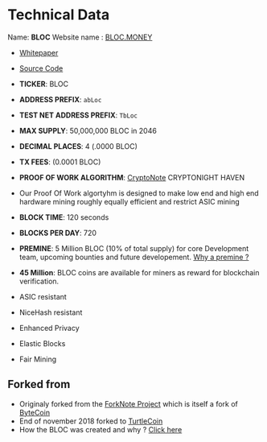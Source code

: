# **Technical Data**

Name: **BLOC**
Website name : [BLOC.MONEY](https://bloc.money)

* [Whitepaper](https://bloc.money/files/whitepaper/bloc-white-paper.pdf)
* [Source Code](https://github.com/furiousteam/BLOC)
* **TICKER**: BLOC
* **ADDRESS PREFIX**: `abLoc`
* **TEST NET ADDRESS PREFIX**: `TbLoc`
* **MAX SUPPLY**: 50,000,000 BLOC in 2046
* **DECIMAL PLACES**: 4 (.0000 BLOC)
* **TX FEES**: (0.0001 BLOC)
* **PROOF OF WORK ALGORITHM**: [CryptoNote](https://cryptonote.org) CRYPTONIGHT HAVEN
* Our Proof Of Work algortyhm is designed to make low end and high end hardware mining roughly equally efficient and restrict ASIC mining
* **BLOCK TIME**: 120 seconds
* **BLOCKS PER DAY**: 720
* **PREMINE**: 5 Million BLOC (10% of total supply) for core Development team, upcoming bounties and future developement. [Why a premine ?](Background-and-History.md#why-a-premine)
* **45 Million**: BLOC coins are available for miners as reward for blockchain verification.

* ASIC resistant
* NiceHash resistant
* Enhanced Privacy
* Elastic Blocks
* Fair Mining

## **Forked from**

* Originaly forked from the [ForkNote Project](https://github.com/forknote/forknote) which is itself a fork of [ByteCoin](https://github.com/bcndev/bytecoin)
* End of november 2018 forked to [TurtleCoin](https://github.com/turtlecoin/turtlecoin)
* How the BLOC was created and why ? [Click here](../about/Background-and-History.md)
